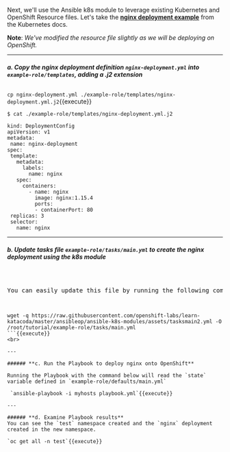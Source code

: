 Next, we'll use the Ansible k8s module to leverage existing Kubernetes and OpenShift Resource files. Let's take the **[nginx deployment example](https://kubernetes.io/docs/concepts/workloads/controllers/deployment/#creating-a-deployment)**
 from the Kubernetes docs.  

 **Note**: *We've modified the resource file slightly as we will be deploying
  on OpenShift.*

---

 ###### **a. Copy the nginx deployment definition `nginx-deployment.yml` into `example-role/templates`, adding a .j2 extension**

 `cp nginx-deployment.yml ./example-role/templates/nginx-deployment.yml.j2`{{execute}}

 ```
$ cat ./example-role/templates/nginx-deployment.yml.j2

kind: DeploymentConfig
apiVersion: v1
metadata:
  name: nginx-deployment
spec:
  template:
    metadata:
      labels:
        name: nginx
    spec:
      containers:
        - name: nginx
          image: nginx:1.15.4
          ports:
          - containerPort: 80
  replicas: 3
  selector:
    name: nginx
 ```
---


 ###### **b. Update tasks file `example-role/tasks/main.yml` to create the nginx deployment using the k8s module**

 <pre class="fild>
---
- name: set test namespace to {{ state }}
  k8s:
   api_version: v1
   kind: Namespace
   name: test
   state: "{{ state }}"

- name: set nginx deployment to {{ state }}
  k8s:
   state: "{{ state }}"
   definition: "{{ lookup('template', 'nginx-deployment.yml.j2') }}"
   namespace: test
 </pre>

You can easily update this file by running the following command:

```
wget -q https://raw.githubusercontent.com/openshift-labs/learn-katacoda/master/ansibleop/ansible-k8s-modules/assets/tasksmain2.yml -O /root/tutorial/example-role/tasks/main.yml
```{{execute}}
<br>

---

###### **c. Run the Playbook to deploy nginx onto OpenShift**

Running the Playbook with the command below will read the `state` variable defined in `example-role/defaults/main.yml`

 `ansible-playbook -i myhosts playbook.yml`{{execute}}

---

###### **d. Examine Playbook results**
You can see the `test` namespace created and the `nginx` deployment created in the new namespace.

`oc get all -n test`{{execute}}